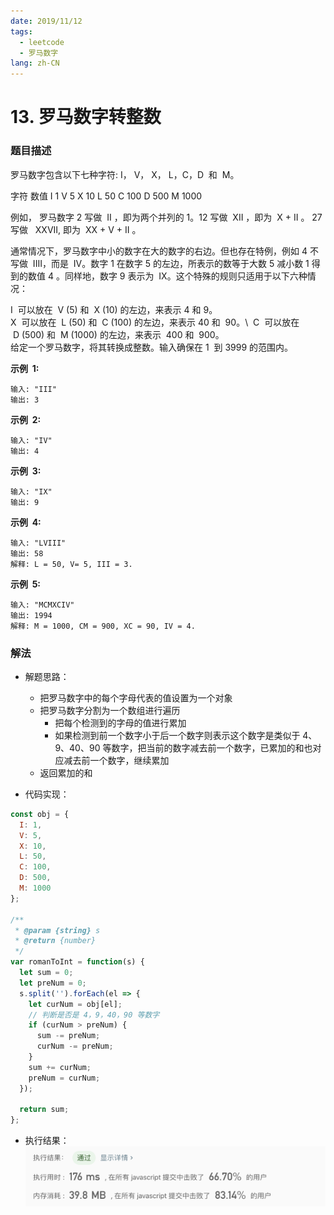 ```yaml
---
date: 2019/11/12
tags:
  - leetcode
  - 罗马数字
lang: zh-CN
---
```


# 13. 罗马数字转整数

### 题目描述

罗马数字包含以下七种字符: I， V， X， L，C，D  和  M。

字符 数值
I 1
V 5
X 10
L 50
C 100
D 500
M 1000

例如， 罗马数字 2 写做  II ，即为两个并列的 1。12 写做  XII ，即为  X + II 。 27 写做   XXVII, 即为  XX + V + II 。

通常情况下，罗马数字中小的数字在大的数字的右边。但也存在特例，例如 4 不写做  IIII，而是  IV。数字 1 在数字 5 的左边，所表示的数等于大数 5 减小数 1 得到的数值 4 。同样地，数字 9 表示为  IX。这个特殊的规则只适用于以下六种情况：

I  可以放在  V (5) 和  X (10) 的左边，来表示 4 和 9。\
X  可以放在  L (50) 和  C (100) 的左边，来表示 40 和  90。\ 
C  可以放在  D (500) 和  M (1000) 的左边，来表示  400 和  900。\
给定一个罗马数字，将其转换成整数。输入确保在 1  到 3999 的范围内。

**示例  1:**

```
输入: "III"
输出: 3
```

**示例  2:**

```
输入: "IV"
输出: 4
```

**示例  3:**

```
输入: "IX"
输出: 9
```

**示例  4:**

```
输入: "LVIII"
输出: 58
解释: L = 50, V= 5, III = 3.
```

**示例  5:**

```
输入: "MCMXCIV"
输出: 1994
解释: M = 1000, CM = 900, XC = 90, IV = 4.
```

### 解法

- 解题思路：

  - 把罗马数字中的每个字母代表的值设置为一个对象
  - 把罗马数字分割为一个数组进行遍历
    - 把每个检测到的字母的值进行累加
    - 如果检测到前一个数字小于后一个数字则表示这个数字是类似于 4、9、40、90 等数字，把当前的数字减去前一个数字，已累加的和也对应减去前一个数字，继续累加
  - 返回累加的和

- 代码实现：

```js
const obj = {
  I: 1,
  V: 5,
  X: 10,
  L: 50,
  C: 100,
  D: 500,
  M: 1000
};

/**
 * @param {string} s
 * @return {number}
 */
var romanToInt = function(s) {
  let sum = 0;
  let preNum = 0;
  s.split('').forEach(el => {
    let curNum = obj[el];
    // 判断是否是 4，9，40，90 等数字
    if (curNum > preNum) {
      sum -= preNum;
      curNum -= preNum;
    }
    sum += curNum;
    preNum = curNum;
  });

  return sum;
};
```

- 执行结果：
  ![执行结果](https://raw.githubusercontent.com/lemon-lc/vue-blog/images/images20191115125235.png)
